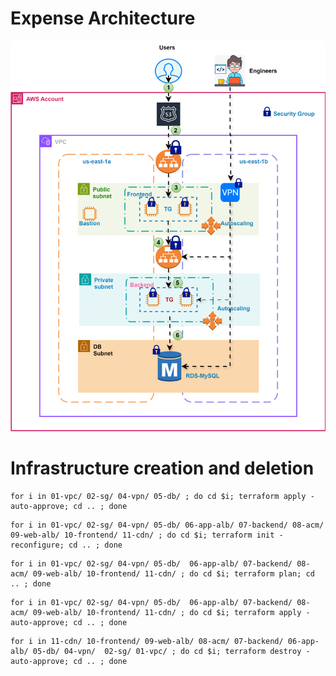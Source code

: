 # Expense Architecture

![alt text](expense-infra-dev.drawio.svg)

# Infrastructure creation and deletion




```
for i in 01-vpc/ 02-sg/ 04-vpn/ 05-db/ ; do cd $i; terraform apply -auto-approve; cd .. ; done 
```

```
for i in 01-vpc/ 02-sg/ 04-vpn/ 05-db/ 06-app-alb/ 07-backend/ 08-acm/ 09-web-alb/ 10-frontend/ 11-cdn/ ; do cd $i; terraform init -reconfigure; cd .. ; done 
```
```
for i in 01-vpc/ 02-sg/ 04-vpn/ 05-db/  06-app-alb/ 07-backend/ 08-acm/ 09-web-alb/ 10-frontend/ 11-cdn/ ; do cd $i; terraform plan; cd .. ; done 
```
```
for i in 01-vpc/ 02-sg/ 04-vpn/ 05-db/  06-app-alb/ 07-backend/ 08-acm/ 09-web-alb/ 10-frontend/ 11-cdn/ ; do cd $i; terraform apply -auto-approve; cd .. ; done 
```
```
for i in 11-cdn/ 10-frontend/ 09-web-alb/ 08-acm/ 07-backend/ 06-app-alb/ 05-db/ 04-vpn/  02-sg/ 01-vpc/ ; do cd $i; terraform destroy -auto-approve; cd .. ; done 
```




